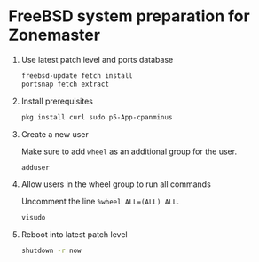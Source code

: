 # FreeBSD system preparation for Zonemaster

1. Use latest patch level and ports database

   ```sh
   freebsd-update fetch install
   portsnap fetch extract
   ```

2. Install prerequisites

   ```sh
   pkg install curl sudo p5-App-cpanminus
   ```

3. Create a new user

   Make sure to add `wheel` as an additional group for the user.

   ```sh
   adduser
   ```

4. Allow users in the wheel group to run all commands

   Uncomment the line `%wheel ALL=(ALL) ALL`.

   ```sh
   visudo
   ```

5. Reboot into latest patch level

   ```sh
   shutdown -r now
   ```
